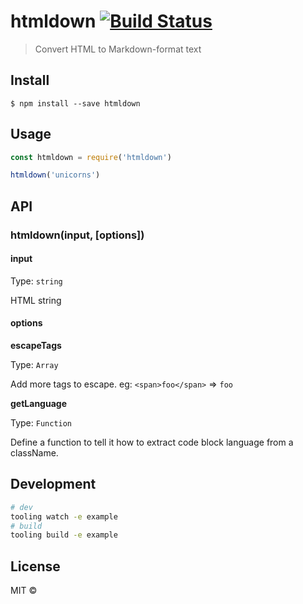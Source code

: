 # htmldown [![Build Status](https://travis-ci.org/egoist/htmldown.svg?branch=master)](https://travis-ci.org/egoist/htmldown)

> Convert HTML to Markdown-format text

## Install

```
$ npm install --save htmldown
```

## Usage

```js
const htmldown = require('htmldown')

htmldown('unicorns')
```

## API

### htmldown(input, [options])

#### input

Type: `string`

HTML string

#### options

**escapeTags**

Type: `Array`

Add more tags to escape. eg: `<span>foo</span>` => `foo`

**getLanguage**

Type: `Function`

Define a function to tell it how to extract code block language from a className.

## Development

```bash
# dev 
tooling watch -e example
# build 
tooling build -e example
```

## License

MIT © [](https://github.com/egoist)
